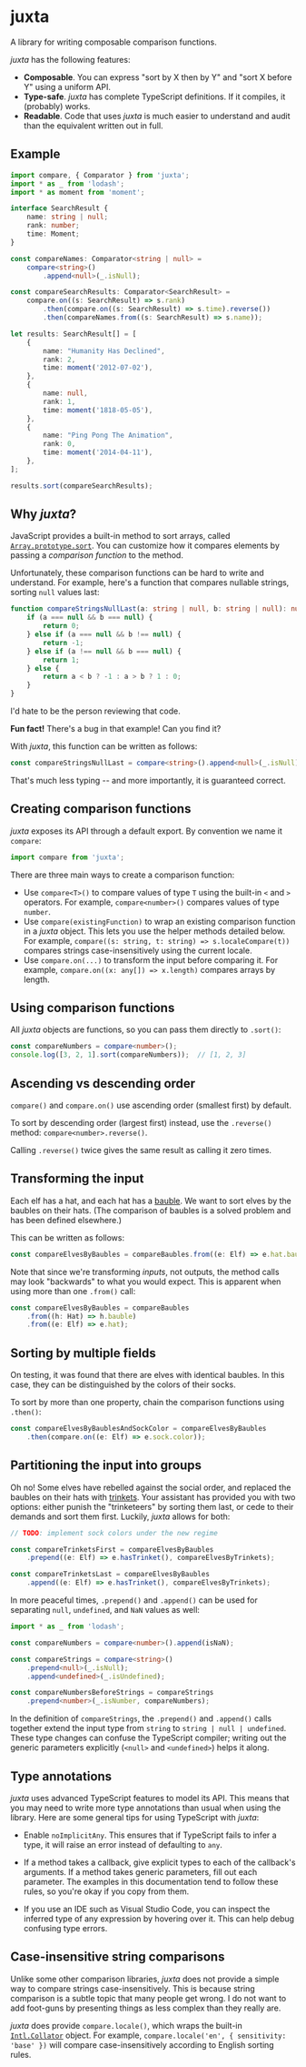 # juxta

A library for writing composable comparison functions.

*juxta* has the following features:

* **Composable**. You can express "sort by X then by Y" and "sort X before Y" using a uniform API.
* **Type-safe**. *juxta* has complete TypeScript definitions. If it compiles, it (probably) works.
* **Readable**. Code that uses *juxta* is much easier to understand and audit than the equivalent written out in full.


## Example

```typescript
import compare, { Comparator } from 'juxta';
import * as _ from 'lodash';
import * as moment from 'moment';

interface SearchResult {
    name: string | null;
    rank: number;
    time: Moment;
}

const compareNames: Comparator<string | null> =
    compare<string>()
        .append<null>(_.isNull);

const compareSearchResults: Comparator<SearchResult> =
    compare.on((s: SearchResult) => s.rank)
        .then(compare.on((s: SearchResult) => s.time).reverse())
        .then(compareNames.from((s: SearchResult) => s.name));

let results: SearchResult[] = [
    {
        name: "Humanity Has Declined",
        rank: 2,
        time: moment('2012-07-02'),
    },
    {
        name: null,
        rank: 1,
        time: moment('1818-05-05'),
    },
    {
        name: "Ping Pong The Animation",
        rank: 0,
        time: moment('2014-04-11'),
    },
];

results.sort(compareSearchResults);
```


## Why *juxta*?

JavaScript provides a built-in method to sort arrays, called [`Array.prototype.sort`][Array.prototype.sort]. You can customize how it compares elements by passing a *comparison function* to the method.

[Array.prototype.sort]: https://developer.mozilla.org/en-US/docs/Web/JavaScript/Reference/Global_Objects/Array/sort

Unfortunately, these comparison functions can be hard to write and understand. For example, here's a function that compares nullable strings, sorting `null` values last:

```typescript
function compareStringsNullLast(a: string | null, b: string | null): number {
    if (a === null && b === null) {
        return 0;
    } else if (a === null && b !== null) {
        return -1;
    } else if (a !== null && b === null) {
        return 1;
    } else {
        return a < b ? -1 : a > b ? 1 : 0;
    }
}
```

I'd hate to be the person reviewing that code.

**Fun fact!** There's a bug in that example! Can you find it?

With *juxta*, this function can be written as follows:

```typescript
const compareStringsNullLast = compare<string>().append<null>(_.isNull);
```

That's much less typing -- and more importantly, it is guaranteed correct.


## Creating comparison functions

*juxta* exposes its API through a default export. By convention we name it `compare`:

```typescript
import compare from 'juxta';
```

There are three main ways to create a comparison function:

* Use `compare<T>()` to compare values of type `T` using the built-in `<` and `>` operators. For example, `compare<number>()` compares values of type `number`.
* Use `compare(existingFunction)` to wrap an existing comparison function in a *juxta* object. This lets you use the helper methods detailed below. For example, `compare((s: string, t: string) => s.localeCompare(t))` compares strings case-insensitively using the current locale.
* Use `compare.on(...)` to transform the input before comparing it. For example, `compare.on((x: any[]) => x.length)` compares arrays by length.


## Using comparison functions

All *juxta* objects are functions, so you can pass them directly to `.sort()`:

```typescript
const compareNumbers = compare<number>();
console.log([3, 2, 1].sort(compareNumbers));  // [1, 2, 3]
```


## Ascending vs descending order

`compare()` and `compare.on()` use ascending order (smallest first) by default.

To sort by descending order (largest first) instead, use the `.reverse()` method: `compare<number>.reverse()`.

Calling `.reverse()` twice gives the same result as calling it zero times.


## Transforming the input

Each elf has a hat, and each hat has a [bauble]. We want to sort elves by the baubles on their hats. (The comparison of baubles is a solved problem and has been defined elsewhere.)

This can be written as follows:

```typescript
const compareElvesByBaubles = compareBaubles.from((e: Elf) => e.hat.bauble);
```

[bauble]: http://www.dictionary.com/browse/bauble

Note that since we're transforming *inputs*, not outputs, the method calls may look "backwards" to what you would expect. This is apparent when using more than one `.from()` call:

```typescript
const compareElvesByBaubles = compareBaubles
    .from((h: Hat) => h.bauble)
    .from((e: Elf) => e.hat);
```


## Sorting by multiple fields

On testing, it was found that there are elves with identical baubles. In this case, they can be distinguished by the colors of their socks.

To sort by more than one property, chain the comparison functions using `.then()`:

```typescript
const compareElvesByBaublesAndSockColor = compareElvesByBaubles
    .then(compare.on((e: Elf) => e.sock.color));
```


## Partitioning the input into groups

Oh no! Some elves have rebelled against the social order, and replaced the baubles on their hats with [trinkets]. Your assistant has provided you with two options: either punish the "trinketeers" by sorting them last, or cede to their demands and sort them first. Luckily, *juxta* allows for both:

[trinkets]: https://www.merriam-webster.com/dictionary/trinket

```typescript
// TODO: implement sock colors under the new regime

const compareTrinketsFirst = compareElvesByBaubles
    .prepend((e: Elf) => e.hasTrinket(), compareElvesByTrinkets);

const compareTrinketsLast = compareElvesByBaubles
    .append((e: Elf) => e.hasTrinket(), compareElvesByTrinkets);
```

In more peaceful times, `.prepend()` and `.append()` can be used for separating `null`, `undefined`, and `NaN` values as well:

```typescript
import * as _ from 'lodash';

const compareNumbers = compare<number>().append(isNaN);

const compareStrings = compare<string>()
    .prepend<null>(_.isNull);
    .append<undefined>(_.isUndefined);

const compareNumbersBeforeStrings = compareStrings
    .prepend<number>(_.isNumber, compareNumbers);
```

In the definition of `compareStrings`, the `.prepend()` and `.append()` calls together extend the input type from `string` to `string | null | undefined`. These type changes can confuse the TypeScript compiler; writing out the generic parameters explicitly (`<null>` and `<undefined>`) helps it along.


## Type annotations

*juxta* uses advanced TypeScript features to model its API. This means that you may need to write more type annotations than usual when using the library. Here are some general tips for using TypeScript with *juxta*:

* Enable `noImplicitAny`. This ensures that if TypeScript fails to infer a type, it will raise an error instead of defaulting to `any`.

* If a method takes a callback, give explicit types to each of the callback's arguments. If a method takes generic parameters, fill out each parameter. The examples in this documentation tend to follow these rules, so you're okay if you copy from them.

* If you use an IDE such as Visual Studio Code, you can inspect the inferred type of any expression by hovering over it. This can help debug confusing type errors.


## Case-insensitive string comparisons

Unlike some other comparison libraries, *juxta* does not provide a simple way to compare strings case-insensitively. This is because string comparison is a subtle topic that many people get wrong. I do not want to add foot-guns by presenting things as less complex than they really are.

*juxta* does provide `compare.locale()`, which wraps the built-in [`Intl.Collator`][Intl.Collator] object. For example, `compare.locale('en', { sensitivity: 'base' })` will compare case-insensitively according to English sorting rules.

[Intl.Collator]: https://developer.mozilla.org/en-US/docs/Web/JavaScript/Reference/Global_Objects/Collator
